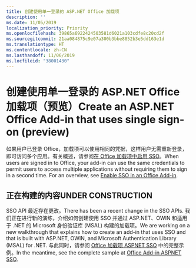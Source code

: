 ```yaml
---
title: 创建使用单一登录的 ASP.NET Office 加载项
description: ''
ms.date: 11/05/2019
localization_priority: Priority
ms.openlocfilehash: 39865a6922424503581d6021a103cdfe8c20cd2f
ms.sourcegitcommit: 21aa084875c9e07a300b3bbe8852b3e5dd163e1d
ms.translationtype: HT
ms.contentlocale: zh-CN
ms.lasthandoff: 11/06/2019
ms.locfileid: "38001430"
---
```

# <a name="create-an-aspnet-office-add-in-that-uses-single-sign-on-preview"></a><span data-ttu-id="bf3d4-102">创建使用单一登录的 ASP.NET Office 加载项（预览）</span><span class="sxs-lookup"><span data-stu-id="bf3d4-102">Create an ASP.NET Office Add-in that uses single sign-on (preview)</span></span>

<span data-ttu-id="bf3d4-p101">如果用户已登录 Office，加载项可以使用相同的凭据，这样用户无需重新登录，即可访问多个应用。有关概述，请参阅[在 Office 加载项中启用 SSO](sso-in-office-add-ins.md)。</span><span class="sxs-lookup"><span data-stu-id="bf3d4-p101">When users are signed in to Office, your add-in can use the same credentials to permit users to access multiple applications without requiring them to sign in a second time. For an overview, see [Enable SSO in an Office Add-in](sso-in-office-add-ins.md).</span></span>

## <a name="under-construction"></a><span data-ttu-id="bf3d4-105">正在构建的内容</span><span class="sxs-lookup"><span data-stu-id="bf3d4-105">UNDER CONSTRUCTION</span></span>

<span data-ttu-id="bf3d4-106">SSO API 最近存在更改。</span><span class="sxs-lookup"><span data-stu-id="bf3d4-106">There has been a recent change in the SSO APIs.</span></span> <span data-ttu-id="bf3d4-107">我们正在进行新的演练，介绍如何创建使用 SSO 并通过 ASP.NET、OWIN 和适用于 .NET 的 Microsoft 身份验证库 (MSAL) 构建的加载项。</span><span class="sxs-lookup"><span data-stu-id="bf3d4-107">We are working on a new walkthrough that explains how to create an add-in that uses SSO and that is built with ASP.NET, OWIN, and Microsoft Authentication Library (MSAL) for .NET.</span></span> <span data-ttu-id="bf3d4-108">与此同时，请参阅 [Office 加载项 ASPNET SSO](https://github.com/officedev/office-add-in-aspnet-sso) 中的完整示例。</span><span class="sxs-lookup"><span data-stu-id="bf3d4-108">In the meantime, see the complete sample at [Office Add-in ASPNET SSO](https://github.com/officedev/office-add-in-aspnet-sso).</span></span>
